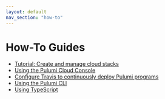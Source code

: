 ```yaml
---
layout: default 
nav_section: "how-to"
---
```


# How-To Guides

- [Tutorial: Create and manage cloud stacks](./cloud-stack.html)
- [Using the Pulumi Cloud Console](./console.html)
- [Configure Travis to continuously deploy Pulumi programs](./cicd-with-travis.html)
- [Using the Pulumi CLI](./cli-commands.html)
- [Using TypeScript](./typescript.html)

<!-- COMMENTED UNTIL KNOWN ISSUES GETS SOME CONTENT -->
<!-- - [Known issues](./known-issues.html) -->
